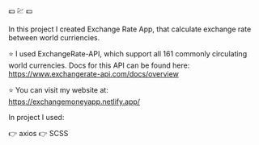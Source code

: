 :dollar: :chart: :dollar:    

In this project I created Exchange Rate App, that calculate exchange rate between world curriencies.    

:star: I used ExchangeRate-API, which support all 161 commonly circulating world currencies. Docs for this API can be found here:   
https://www.exchangerate-api.com/docs/overview    

:star: You can visit my website at:   
https://exchangemoneyapp.netlify.app/    

In project I used:   

:point_right: axios
:point_right: SCSS